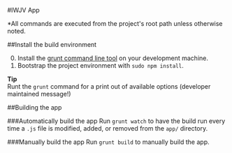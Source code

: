#IWJV App

\*All commands are executed from the project's root path unless otherwise noted.

##Install the build environment

 0. Install the [grunt command line tool](http://gruntjs.com/) on your development machine.
 0. Bootstrap the project environment with `sudo npm install`.
 
 **Tip**  
 Runt the `grunt` command for a print out of available options (developer maintained message!)

##Building the app

###Automatically build the app
Run `grunt watch` to have the build run every time a `.js` file is modified, added, or removed from the `app/` directory.

###Manually build the app
Run `grunt build` to manually build the app.